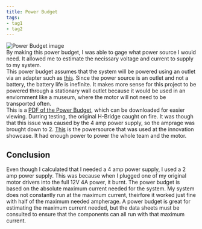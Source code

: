 ```yaml
---
title: Power Budget
tags:
- tag1
- tag2
---
```

![Power Budget image](https://github.com/user-attachments/assets/2544c893-83b7-4d2f-ac78-ac545136ba45) <br>
By making this power budget, I was able to gage what power source I would need. It allowed me to estimate the necissary voltage and current to supply to my system. <br>
This power budget assumes that the system will be powered using an outlet via an adapter such as [this](https://www.amazon.com/Adapter-Signcomplex-100-240V-Transformers-Switching/dp/B074HRM5D4?source=ps-sl-shoppingads-lpcontext&ref_=fplfs&smid=A3AI1Y9BXQD9K&th=1). Since the power source is an outlet and not a battery, the battery life is inefinite. It makes more sense for this project to be powered through a stationary wall outlet because it would be used in an enviornment like a museum, where the motor will not need to be transported often.<br>
This is a [PDF of the Power Budget](https://github.com/user-attachments/files/20047875/UpdatedPowerBudget.pdf), which can be downloaded for easier viewing.
Durring testing, the original H-Bridge caught on fire. It was though that this issue was caused by the 4 amp power supply, so the amprage was brought down to 2. [This](https://www.amazon.com/dp/B086T1N5R4?ref=ppx_yo2ov_dt_b_fed_asin_title&th=1) is the powersource that was used at the innovation showcase. It had enough power to power the whole team and the motor.
## Conclusion
Even though I calculated that I needed a 4 amp power supply, I used a 2 amp power supply. This was because when I plugged one of my original motor drivers into the full 12V 4A power, it burnt. The power budget is based on the absolute maximum current needed for the system. My system does not constantly run at the maximum current, theirfore it worked just fine with half of the maximum needed ampherage. A power budget is great for estimating the maximum current needed, but the data sheets must be consulted to ensure that the components can all run with that maximum current.
